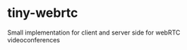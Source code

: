tiny-webrtc
===========

Small implementation for client and server side for webRTC videoconferences
